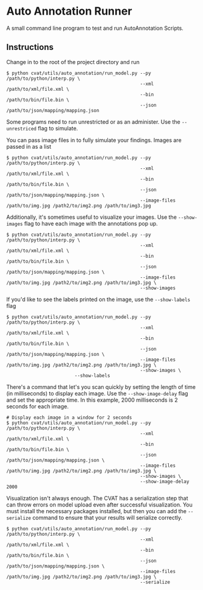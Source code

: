 # Auto Annotation Runner

A small command line program to test and run AutoAnnotation Scripts.

## Instructions

Change in to the root of the project directory and run

```shell
$ python cvat/utils/auto_annotation/run_model.py --py /path/to/python/interp.py \
                                                 --xml /path/to/xml/file.xml \
                                                 --bin /path/to/bin/file.bin \
                                                 --json /path/to/json/mapping/mapping.json
```

Some programs need to run unrestricted or as an administer. Use the `--unrestriced` flag to simulate.

You can pass image files in to fully simulate your findings. Images are passed in as a list

```shell
$ python cvat/utils/auto_annotation/run_model.py --py /path/to/python/interp.py \
                                                 --xml /path/to/xml/file.xml \
                                                 --bin /path/to/bin/file.bin \
                                                 --json /path/to/json/mapping/mapping.json \
                                                 --image-files /path/to/img.jpg /path2/to/img2.png /path/to/img3.jpg
```

Additionally, it's sometimes useful to visualize your images. 
Use the `--show-images` flag to have each image with the annotations pop up. 

```shell
$ python cvat/utils/auto_annotation/run_model.py --py /path/to/python/interp.py \
                                                 --xml /path/to/xml/file.xml \
                                                 --bin /path/to/bin/file.bin \
                                                 --json /path/to/json/mapping/mapping.json \
                                                 --image-files /path/to/img.jpg /path2/to/img2.png /path/to/img3.jpg \ 
                                                 --show-images
```

If you'd like to see the labels printed on the image, use the `--show-labels` flag

```shell
$ python cvat/utils/auto_annotation/run_model.py --py /path/to/python/interp.py \
                                                 --xml /path/to/xml/file.xml \
                                                 --bin /path/to/bin/file.bin \
                                                 --json /path/to/json/mapping/mapping.json \
                                                 --image-files /path/to/img.jpg /path2/to/img2.png /path/to/img3.jpg \ 
                                                 --show-images \
						 --show-labels
```

There's a command that let's you scan quickly by setting the length of time (in milliseconds) to display each image. 
Use the `--show-image-delay` flag and set the appropriate time.
In this example, 2000 milliseconds is 2 seconds for each image.

```shell
# Display each image in a window for 2 seconds
$ python cvat/utils/auto_annotation/run_model.py --py /path/to/python/interp.py \
                                                 --xml /path/to/xml/file.xml \
                                                 --bin /path/to/bin/file.bin \
                                                 --json /path/to/json/mapping/mapping.json \
                                                 --image-files /path/to/img.jpg /path2/to/img2.png /path/to/img3.jpg \
                                                 --show-images \
                                                 --show-image-delay 2000
```

Visualization isn't always enough. 
The CVAT has a serialization step that can throw errors on model upload even after successful visualization.
You must install the necessary packages installed, but then you can add the `--serialize` command to ensure that your 
results will serialize correctly.

```shell
$ python cvat/utils/auto_annotation/run_model.py --py /path/to/python/interp.py \
                                                 --xml /path/to/xml/file.xml \
                                                 --bin /path/to/bin/file.bin \
                                                 --json /path/to/json/mapping/mapping.json \
                                                 --image-files /path/to/img.jpg /path2/to/img2.png /path/to/img3.jpg \
                                                 --serialize
```
